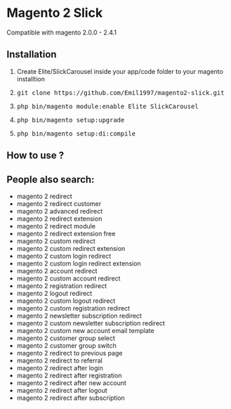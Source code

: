 <h1>Magento 2 Slick</h1>
<p>Compatible with magento 2.0.0 - 2.4.1</p>

<h2>Installation</h2>
<ol>
	<li>Create Elite/SlickCarousel inside your app/code folder to your magento installtion</li>
	<li><pre>git clone https://github.com/Emil1997/magento2-slick.git</pre></li>
	<li><pre>php bin/magento module:enable Elite_SlickCarousel</pre></li>
	<li><pre>php bin/magento setup:upgrade</pre></li>
	<li><pre>php bin/magento setup:di:compile</pre></li>
</ol>

<h2>How to use ?</h2>
<script>
<pre>
    require([
	'jquery',
	'slick'
    ]), function($) {
        $(document).ready(function(){
            // initialize slick here
            $('#your_element_selector').slick();
        });
    }
</pre>
</script>

<h2>People also search:</h2>
<ul>
	<li>magento 2 redirect</li>
	<li>magento 2 redirect customer</li>
	<li>magento 2 advanced redirect</li>
	<li>magento 2 redirect extension</li>
	<li>magento 2 redirect module</li>
	<li>magento 2 redirect extension free</li>
	<li>magento 2 custom redirect</li>
	<li>magento 2 custom redirect extension</li>
	<li>magento 2 custom login redirect</li>
	<li>magento 2 custom login redirect extension</li>
	<li>magento 2 account redirect</li>
	<li>magento 2 custom account redirect</li>
	<li>magento 2 registration redirect</li>
	<li>magento 2 logout redirect</li>
	<li>magento 2 custom logout redirect</li>
	<li>magento 2 custom registration redirect</li>
	<li>magento 2 newsletter subscription redirect</li>
	<li>magento 2 custom newsletter subscription redirect</li>
	<li>magento 2 custom new account email template</li>
	<li>magento 2 customer group select</li>
	<li>magento 2 customer group switch</li>
	<li>magento 2 redirect to previous page</li>
	<li>magento 2 redirect to referral</li>
	<li>magento 2 redirect after login</li>
	<li>magento 2 redirect after registration</li>
	<li>magento 2 redirect after new account</li>
	<li>magento 2 redirect after logout</li>
	<li>magento 2 redirect after subscription</li>
</ul>
